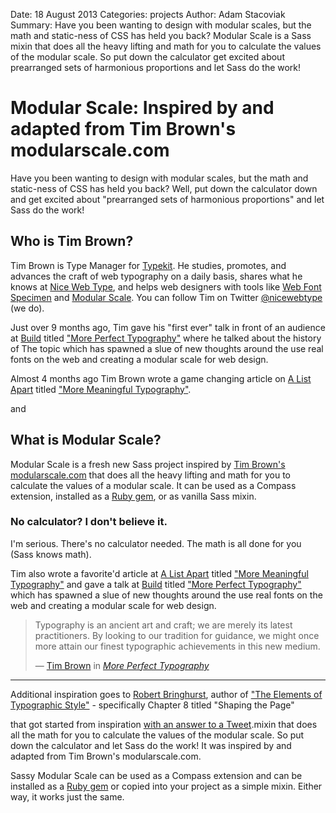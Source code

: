 Date: 18 August 2013
Categories: projects
Author: Adam Stacoviak
Summary: Have you been wanting to design with modular scales, but the math and static-ness of CSS has held you back? Modular Scale is a Sass mixin that does all the heavy lifting and math for you to calculate the values of the modular scale. So put down the calculator get excited about prearranged sets of harmonious proportions and let Sass do the work!

# Modular Scale: Inspired by and adapted from Tim Brown's modularscale.com

Have you been wanting to design with modular scales, but the math and static-ness of CSS has held you back? Well, put down the calculator down and get excited about "prearranged sets of harmonious proportions" and let Sass do the work!

## Who is Tim Brown?

Tim Brown is Type Manager for [Typekit](http://typekit.com/). He studies, promotes, and advances the craft of web typography on a daily basis, shares what he knows at [Nice Web Type](http://nicewebtype.com/), and helps web designers with tools like [Web Font Specimen](http://webfontspecimen.com/) and [Modular Scale](http://modularscale.com/). You can follow Tim on Twitter [@nicewebtype](http://twitter.com/nicewebtype) (we do).

Just over 9 months ago, Tim gave his "first ever" talk in front of an audience at [Build](http://www.buildconference.com/) titled ["More Perfect Typography"](http://vimeo.com/17079380) where he talked about the history of The topic which has spawned a slue of new thoughts around the use real fonts on the web and creating a modular scale for web design.

Almost 4 months ago Tim Brown wrote a game changing article on [A List Apart](http://www.alistapart.com/) titled ["More Meaningful Typography"](http://www.alistapart.com/articles/more-meaningful-typography/).

and 

## What is Modular Scale?

Modular Scale is a fresh new Sass project inspired by [Tim Brown's](http://twitter.com/nicewebtype) [modularscale.com](http://modularscale.com/) that does all the heavy lifting and math for you to calculate the values of a modular scale. It can be used as a Compass extension, installed as a [Ruby gem](https://rubygems.org/gems/modular-scale), or as vanilla Sass mixin.

### No calculator? I don't believe it.

I'm serious. There's no calculator needed. The math is all done for you (Sass knows math).

Tim also wrote a favorite'd article at [A List Apart](http://www.alistapart.com/) titled ["More Meaningful Typography"](http://www.alistapart.com/articles/more-meaningful-typography/) and gave a talk at [Build](http://www.buildconference.com/) titled ["More Perfect Typography"](http://vimeo.com/17079380) which has spawned a slue of new thoughts around the use real fonts on the web and creating a modular scale for web design.

<blockquote cite="http://vimeo.com/17079380">
<p>Typography is an ancient art and craft; we are merely its latest practitioners. By looking to our tradition for guidance, we might once more attain our finest typographic achievements in this new medium.</p>
<footer>— <a href="http://nicewebtype.com/">Tim Brown</a> in <cite><a href="http://vimeo.com/17079380">More Perfect Typography</a></cite></footer>
</blockquote>



---

Additional inspiration goes to [Robert Bringhurst](http://en.wikipedia.org/wiki/Robert_Bringhurst), author of ["The Elements of Typographic Style"](http://en.wikipedia.org/wiki/The_Elements_of_Typographic_Style) - specifically Chapter 8 titled "Shaping the Page"

that got started from inspiration [with an answer to a Tweet](http://twitter.theinfo.org/100305459914874880).mixin that does all the math for you to calculate the values of the modular scale. So put down the calculator and let Sass do the work! It was inspired by and adapted from Tim Brown's modularscale.com.

Sassy Modular Scale can be used as a Compass extension and can be installed as a [Ruby gem](https://rubygems.org/gems/modular-scale) or copied into your project as a simple mixin. Either way, it works just the same.
